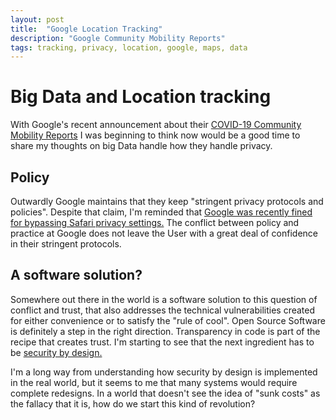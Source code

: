 ```yaml
---
layout: post
title:  "Google Location Tracking"
description: "Google Community Mobility Reports"
tags: tracking, privacy, location, google, maps, data
---
```


# Big Data and Location tracking

With Google's recent announcement about their [COVID-19 Community Mobility Reports](https://google.com/covid19/mobility)
I was beginning to think now would be a good time to share my thoughts on big Data handle
how they handle privacy.

## Policy

Outwardly Google maintains that they keep "stringent privacy protocols and policies". Despite
that claim, I'm reminded that [Google was recently fined for bypassing Safari privacy settings.](https://www.infosecurity-magazine.com/news/google-receives-record-fine-for-bypassing-safari/)
The conflict between policy and practice at Google does not leave the User with a great
deal of confidence in their stringent protocols.

## A software solution?

Somewhere out there in the world is a software solution to this question of conflict and
trust, that also addresses the technical vulnerabilities created for either convenience
or to satisfy the "rule of cool". Open Source Software is definitely a step in the
right direction. Transparency in code is part of the recipe that creates trust. I'm
starting to see that the next ingredient has to be [security by design.](https://en.wikipedia.org/wiki/Secure_by_design)

I'm a long way from understanding how security by design is implemented in the real world,
but it seems to me that many systems would require complete redesigns. In a world that doesn't
see the idea of "sunk costs" as the fallacy that it is, how do we start this kind of
revolution?
